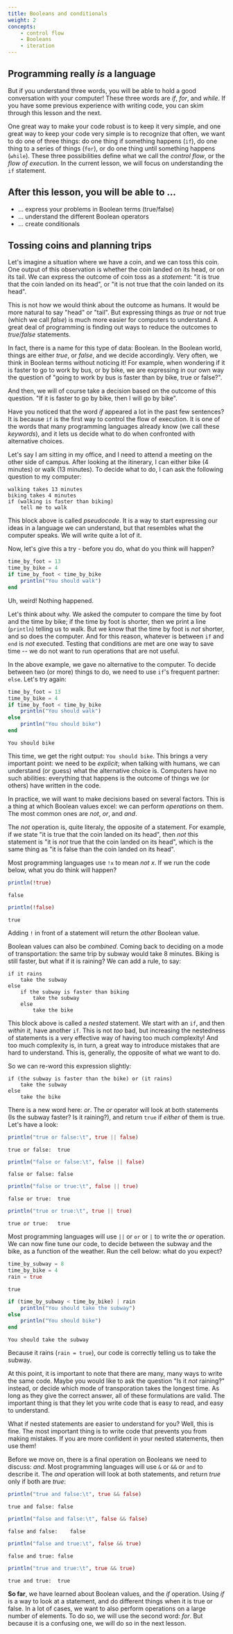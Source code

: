 ```yaml
---
title: Booleans and conditionals
weight: 2
concepts:
    - control flow
    - Booleans
    - iteration
---
```


## Programming really *is* a language

But if you understand three words, you will be able to hold a good
conversation with your computer! These three words are *if*, *for*, and
*while*. If you have some previous experience with writing code, you can skim
through this lesson and the next.

One great way to make your code robust is to keep it very simple, and one
great way to keep your code very simple is to recognize that often, we want to
do one of three things: do one thing if something happens (`if`), do one thing
to a series of things (`for`), or do one thing until something happens
(`while`). These three possibilities define what we call the *control flow*,
or the *flow of execution*. In the current lesson, we will focus on
understanding the `if` statement.

## After this lesson, you will be able to ...

- ... express your problems in Boolean terms (true/false)
- ... understand the different Boolean operators
- ... create conditionals

## Tossing coins and planning trips

Let's imagine a situation where we have a coin, and we can toss this coin. One
output of this observation is whether the coin landed on its head, or on its
tail. We can express the outcome of coin toss as a *statement*: "it is true
that the coin landed on its head", or "it is not true that the coin landed on
its head".

This is not how we would think about the outcome as humans. It would be more
natural to say "head" or "tail". But expressing things as *true* or not true
(which we call *false*) is much more easier for computers to understand. A
great deal of programming is finding out ways to reduce the outcomes to
*true*/*false* statements.

In fact, there is a name for this type of data: Boolean. In the Boolean world,
things are either *true*, or *false*, and we decide accordingly. Very often,
we think in Boolean terms without noticing it! For example, when wondering if
it is faster to go to work by bus, or by bike, we are expressing in our own
way the question of "going to work by bus is faster than by bike, true or
false?".

And then, we will of course take a decision based on the outcome of this
question. "If it is faster to go by bike, then I will go by bike".

Have you noticed that the word *if* appeared a lot in the past few sentences?
It is because `if` is the first way to control the flow of execution. It is
one of the words that many programming languages already know (we call these
*keywords*), and it lets us decide what to do when confronted with alternative
choices.

Let's say I am sitting in my office, and I need to attend a meeting on the
other side of campus. After looking at the itinerary, I can either bike (4
minutes) or walk (13 minutes). To decide what to do, I can ask the following
question to my computer:

~~~
walking takes 13 minutes
biking takes 4 minutes
if (walking is faster than biking)
    tell me to walk
~~~

This block above is called *pseudocode*. It is a way to start expressing our
ideas in a language we can understand, but that resembles what the computer
speaks. We will write quite a lot of it.

Now, let's give this a try - before you do, what do you think will happen?

````julia
time_by_foot = 13
time_by_bike = 4
if time_by_foot < time_by_bike
    println("You should walk")
end
````

Uh, weird! Nothing happened.

Let's think about why. We asked the computer to compare the time by foot and
the time by bike; if the time by foot is shorter, then we print a line
(`println`) telling us to walk. But we know that the time by foot is *not*
shorter, and so does the computer. And for this reason, whatever is between
`if` and `end` is *not* executed. Testing that conditions are met are one way
to save time -- we do not want to run operations that are not useful.

In the above example, we gave no alternative to the computer. To decide
between two (or more) things to do, we need to use `if`'s frequent partner:
`else`. Let's try again:

````julia
time_by_foot = 13
time_by_bike = 4
if time_by_foot < time_by_bike
    println("You should walk")
else
    println("You should bike")
end
````

````
You should bike

````

This time, we get the right output: `You should bike`. This brings a very
important point: we need to be *explicit*; when talking with humans, we can
understand (or guess) what the alternative choice is. Computers have no such
abilities: everything that happens is the outcome of things we (or others)
have written in the code.

In practice, we will want to make decisions based on several factors. This is a
thing at which Boolean values excel: we can perform *operations* on them. The
most common ones are *not*, *or*, and *and*.

The *not* operation is, quite literaly, the opposite of a statement. For
example, if we state "it is true that the coin landed on its head", then *not*
this statement is "it is *not* true that the coin landed on its head", which
is the same thing as "it is false than the coin landed on its head".

Most programming languages use `!x` to mean *not x*. If we run the code below,
what you do think will happen?

````julia
println(!true)
````

````
false

````

````julia
println(!false)
````

````
true

````

Adding `!` in front of a statement will return the *other* Boolean value.

Boolean values can also be *combined*. Coming back to deciding on a mode of
transportation: the same trip by subway would take 8 minutes. Biking is still
faster, but what if it is raining? We can add a rule, to say:

~~~
if it rains
    take the subway
else
    if the subway is faster than biking
        take the subway
    else
        take the bike
~~~

This block above is called a *nested* statement. We start with an `if`, and
then *within it*, have another `if`. This is not *too* bad, but increasing the
nestedness of statements is a very effective way of having too much
complexity! And too much complexity is, in turn, a great way to introduce
mistakes that are hard to understand. This is, generally, the opposite of what
we want to do.

So we can re-word this expression slightly:

~~~
if (the subway is faster than the bike) or (it rains)
    take the subway
else
    take the bike
~~~

There is a new word here: *or*. The *or* operator will look at both statements
(Is the subway faster? Is it raining?), and return `true` if *either* of them
is true. Let's have a look:

````julia
println("true or false:\t", true || false)
````

````
true or false:	true

````

````julia
println("false or false:\t", false || false)
````

````
false or false:	false

````

````julia
println("false or true:\t", false || true)
````

````
false or true:	true

````

````julia
println("true or true:\t", true || true)
````

````
true or true:	true

````

Most programming languages will use `||` or `or` or `|` to write the *or*
operation. We can now fine tune our code, to decide between the subway and the
bike, as a function of the weather. Run the cell below: what do you expect?

````julia
time_by_subway = 8
time_by_bike = 4
rain = true
````

````
true
````

````julia
if (time_by_subway < time_by_bike) | rain
    println("You should take the subway")
else
    println("You should bike")
end
````

````
You should take the subway

````

Because it rains (`rain = true`), our code is correctly telling us to take the
subway.

At this point, it is important to note that there are many, many ways to write
the same code. Maybe you would like to ask the question "Is it *not* raining?"
instead, or decide which mode of transporation takes the longest time. As long
as they give the correct answer, all of these formulations are valid. The
important thing is that they let you write code that is easy to read, and easy
to understand.

What if nested statements are easier to understand for you? Well, this is
fine. The most important thing is to write code that prevents you from making
mistakes. If you are more confident in your nested statements, then use them!

Before we move on, there is a final operation on Booleans we need to discuss:
*and*. Most programming languages will use `&` or `&&` or `and` to describe
it. The *and* operation will look at both statements, and return *true* only
if both are *true*:

````julia
println("true and false:\t", true && false)
````

````
true and false:	false

````

````julia
println("false and false:\t", false && false)
````

````
false and false:	false

````

````julia
println("false and true:\t", false && true)
````

````
false and true:	false

````

````julia
println("true and true:\t", true && true)
````

````
true and true:	true

````

**So far**, we have learned about Boolean values, and the *if* operation.
Using *if* is a way to look at a statement, and do different things when it is
true or false. In a lot of cases, we want to also perform operations on a
large number of elements. To do so, we will use the second word: *for*. But
because it is a confusing one, we will do so in the next lesson.

